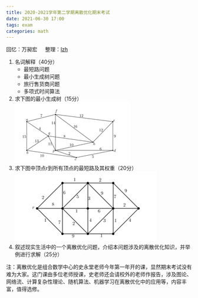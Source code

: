 ```yaml
---
title: 2020-2021学年第二学期离散优化期末考试
date: 2021-06-30 17:00
tags: exam
categories: math
---
```


回忆：万昶宏 &emsp; 整理：[lzh](https://github.com/Alexhaoge)  
1. 名词解释（40分）   
    - 最短路问题  
    - 最小生成树问题  
    - 旅行售货商问题  
    - 多项式时间算法  
2. 求下图的最小生成树（15分）  
![](../imgs/nku-exam-share/21discreteopti-mst.png)  
3. 求下图中顶点r到所有顶点的最短路及其权重（20分）  
![](../imgs/nku-exam-share/21discreteopti-sp.png)  
4. 叙述现实生活中的一个离散优化问题，介绍本问题涉及的离散优化知识，并举例进行求解（25分）

注：离散优化是组合数学中心的史永堂老师今年第一年开的课，显然期末考试没有难为大家。这门课由多位老师授课，史老师还会请校外的老师作报告，涉及图论、网络流、计算复杂性理论、随机算法、机器学习在离散优化中的应用等，内容丰富，值得选修。